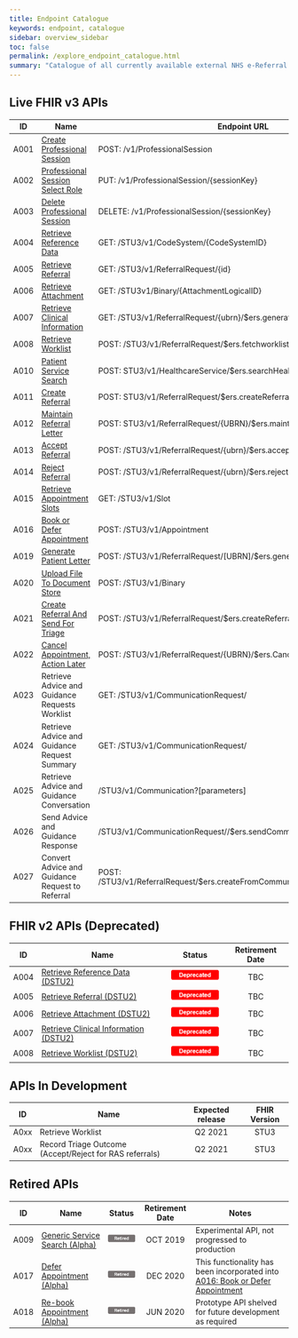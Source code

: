 ```yaml
---
title: Endpoint Catalogue
keywords: endpoint, catalogue
sidebar: overview_sidebar
toc: false
permalink: /explore_endpoint_catalogue.html
summary: "Catalogue of all currently available external NHS e-Referral Service (e-RS) API endpoints"
---
```


## Live FHIR v3 APIs  

| ID | Name | Endpoint URL | Status |
|----|------|--------------|--------|
|A001|[Create Professional Session](explore_endpoint_a001.html) | POST: /v1/ProfessionalSession | ![Live](images/icons/api_live.png) |
|A002|[Professional Session Select Role](explore_endpoint_a002.html) | PUT: /v1/ProfessionalSession/{sessionKey} | ![Live](images/icons/api_live.png) |
|A003|[Delete Professional Session](explore_endpoint_a003.html) | DELETE: /v1/ProfessionalSession/{sessionKey} | ![Live](images/icons/api_live.png) |
|A004|[Retrieve Reference Data](explore_endpoint_a004.html) | GET: /STU3/v1/CodeSystem/{CodeSystemID} | ![Live](images/icons/api_live.png) |
|A005|[Retrieve Referral](explore_endpoint_a005.html) | GET: /STU3/v1/ReferralRequest/{id} | ![Live](images/icons/api_live.png) |
|A006|[Retrieve Attachment](explore_endpoint_a006.html) | GET: /STU3v1/Binary/{AttachmentLogicalID} | ![Live](images/icons/api_live.png) |
|A007|[Retrieve Clinical Information](explore_endpoint_a007.html) | GET: /STU3/v1/ReferralRequest/{ubrn}/$ers.generateCRI | ![Live](images/icons/api_live.png) |
|A008|[Retrieve Worklist](explore_endpoint_a008.html) | POST: /STU3/v1/ReferralRequest/$ers.fetchworklist | ![Live](images/icons/api_live.png) |
|A010|[Patient Service Search](explore_endpoint_a010.html) | POST: STU3/v1/HealthcareService/$ers.searchHealthcareServicesForPatient | ![Live](images/icons/api_live.png) |
|A011|[Create Referral](explore_endpoint_a011.html) | POST: STU3/v1/ReferralRequest/$ers.createReferral | ![Live](images/icons/api_live.png) |
|A012|[Maintain Referral Letter](explore_endpoint_a012.html) | POST: STU3/v1/ReferralRequest/{UBRN}/$ers.maintainReferralLetter | ![Updated](images/icons/updated.png) ![Live](images/icons/api_live.png) |
|A013|[Accept Referral](explore_endpoint_a013.html) | POST: /STU3/v1/ReferralRequest/{ubrn}/$ers.acceptReferral | ![Live](images/icons/api_live.png) |
|A014|[Reject Referral](explore_endpoint_a014.html) | POST: /STU3/v1/ReferralRequest/{ubrn}/$ers.rejectReferral | ![Live](images/icons/api_live.png) |
|A015|[Retrieve Appointment Slots](explore_endpoint_a015.html)| GET: /STU3/v1/Slot | ![Live](images/icons/api_live.png) |
|A016|[Book or Defer Appointment](explore_endpoint_a016.html) | POST:	/STU3/v1/Appointment | ![Live](images/icons/api_live.png) |
|A019|[Generate Patient Letter](explore_endpoint_a019.html) | POST: /STU3/v1/ReferralRequest/[UBRN]/$ers.generatePatientLetter | ![Live](images/icons/api_live.png) |
|A020|[Upload File To Document Store](explore_endpoint_a020.html) | POST: /STU3/v1/Binary | ![Live](images/icons/api_live.png) |
|A021|[Create Referral And Send For Triage](explore_endpoint_a021.html) | POST: /STU3/v1/ReferralRequest/$ers.createReferralAndSendForTriage | ![Live](images/icons/api_live.png) |
|A022|[Cancel Appointment, Action Later](explore_endpoint_a022.html) | POST: /STU3/v1/ReferralRequest/{UBRN}/$ers.CancelAppointmentActionLater | ![Live](images/icons/api_live.png) |
|A023|Retrieve Advice and Guidance Requests Worklist | GET: /STU3/v1/CommunicationRequest/ | ![NEW](images/icons/new.png) ![Live](images/icons/api_live.png) |
|A024|Retrieve Advice and Guidance Request Summary | GET: /STU3/v1/CommunicationRequest/ | ![NEW](images/icons/new.png) ![Live](images/icons/api_live.png) |
|A025|Retrieve Advice and Guidance Conversation | /STU3/v1/Communication?[parameters] | ![NEW](images/icons/new.png) ![Live](images/icons/api_live.png) |
|A026|Send Advice and Guidance Response |	/STU3/v1/CommunicationRequest//$ers.sendCommunicationToRequester  | ![NEW](images/icons/new.png) ![Live](images/icons/api_live.png) |
|A027|Convert Advice and Guidance Request to Referral | POST: /STU3/v1/ReferralRequest/$ers.createFromCommunicationRequestActionLater | ![NEW](images/icons/new.png) ![Live](images/icons/api_live.png) |

## FHIR v2 APIs (Deprecated)   

| ID | Name | Status | Retirement Date |
|----|------|--------| :-------------: |
|A004|[Retrieve Reference Data (DSTU2)](explore_endpoint_a004_DSTU2.html) | ![Deprecated](images/icons/api_deprecated.png) | TBC |
|A005|[Retrieve Referral (DSTU2)](explore_endpoint_a005_DSTU2.html) | ![Deprecated](images/icons/api_deprecated.png) | TBC |
|A006|[Retrieve Attachment (DSTU2)](explore_endpoint_a006_DSTU2.html) | ![Deprecated](images/icons/api_deprecated.png) | TBC |
|A007|[Retrieve Clinical Information (DSTU2)](explore_endpoint_a007_DSTU2.html) | ![Deprecated](images/icons/api_deprecated.png) | TBC |
|A008|[Retrieve Worklist (DSTU2)](explore_endpoint_a008_DSTU2.html) | ![Deprecated](images/icons/api_deprecated.png) | TBC |

## APIs In Development

| ID   | Name                                                    | Expected release | FHIR Version |
|------|---------------------------------------------------------|:----------------:|:------------:|
| A0xx | Retrieve  Worklist                                      | Q2 2021          | STU3         |
| A0xx | Record Triage Outcome (Accept/Reject for RAS referrals) | Q2 2021          | STU3         |


## Retired APIs

| ID | Name | Status | Retirement Date | Notes |
|----|------|--------| :-------------: | ----- |
|A009|[Generic Service Search (Alpha)](explore_endpoint_a009.html)| ![Retired](images/icons/api_retired.png) | OCT 2019 | Experimental API, not progressed to production |
|A017|[Defer Appointment (Alpha)](explore_endpoint_a017.html)| ![Retired](images/icons/api_retired.png) | DEC 2020 | This functionality has been incorporated into [A016: Book or Defer Appointment](explore_endpoint_a016.html)|
|A018|[Re-book Appointment (Alpha)](explore_endpoint_a018.html) | ![Retired](images/icons/api_retired.png) | JUN 2020 | Prototype API shelved for future development as required |
